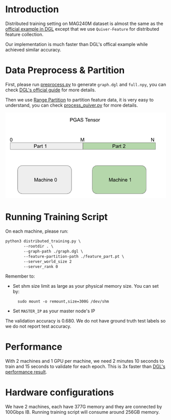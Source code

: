 # Introduction

Distributed training setting on MAG240M dataset is almost the same as the [official example in DGL](https://github.com/dmlc/dgl/tree/master/examples/pytorch/ogb_lsc/MAG240M) except that we use `Quiver-Feature` for distributed feature collection.

Our implementation is much faster than DGL's offical example while achieved similar accuracy.

# Data Preprocess & Partition

First, please run [preprocess.py](./preprocess.py) to generate `graph.dgl` and `full.npy`, you can check [DGL's official guide](https://github.com/dmlc/dgl/tree/master/examples/pytorch/ogb_lsc/MAG240M) for more details.

Then we use [Range Partition](../../docs/partition_methods.md) to partition feature data, it is very easy to understand, you can check [process_quiver.py](./process_quiver.py) for more details.

![](../../docs/imgs/range_partition.png)


# Running Training Script

On each machine, please run:

    python3 distributed_training.py \
            --rootdir . \
            --graph-path ./graph.dgl \
            --feature-partition-path ./feature_part.pt \
            --server_world_size 2
            --server_rank 0

Remember to:

- Set shm size limit as large as your physical memory size. You can set by:

        sudo mount -o remount,size=300G /dev/shm

- Set `MASTER_IP` as your master node's IP


The validation accuracy is 0.680. We do not have ground truth test labels so we do not report test accuracy.

# Performance

With 2 machines and 1 GPU per machine, we need 2 minutes 10 seconds to train and 15 seconds to validate for each epoch. This is 3x faster than [DGL's performance result](https://github.com/dmlc/dgl/tree/master/examples/pytorch/ogb_lsc/MAG240M).


# Hardware configurations

We have 2 machines, each have 377G memory and they are connected by 100Gbps IB. Running training script will consume around 256GB memory.
